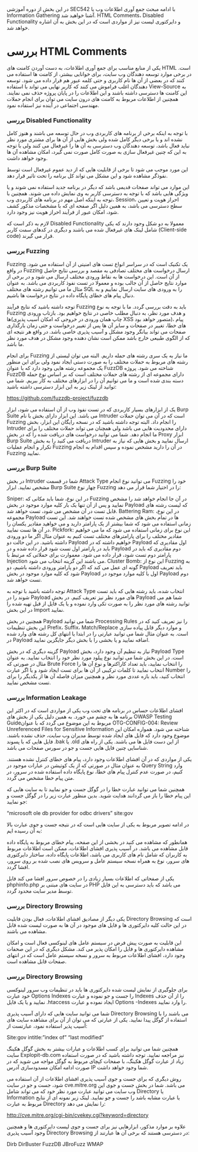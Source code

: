 در این بخش از دوره آموزشی SEC542 با ادامه مبحث جمع آوری اطلاعات وب یا Information Gathering آشنا خواهید شد. HTML Comments، Disabled Functionality و دایرکتوری لیست نیز از مواردی است که در این بخش به آن اشاره خواهد شد.

# بررسی HTML Comments

یکی از منابع مناسب برای جمع آوری اطلاعات، به دست آوردن کامنت های HTML است. در برخی موارد توسعه دهندگان وب سایت، برای خوانایی بیشتر، از کامنت ها استفاده می کنند که در بعضی از آن ها نام کاربری و حتی کلمه عبور هم قرار داده می شود. توسعه دهندگان اغلب فراموش می کنند که کاربر نهایی می تواند با استفاده View-Source به این کامنت ها دسترسی داشته باشند و این اطلاعات را در پایان پروژه حذف نمی نمایند. همچنین از اطلاعات مربوط به کامنت های درون سایت می توان برای انجام حملات مهندسی اجتماعی در آینده نیز استفاده نمود.
### بررسی Disabled Functionality

با توجه به اینکه برخی از برنامه های کاربردی وب در حال توسعه می باشند و هنوز کامل نشده اند و یا برخی دیگر کامل شده ولی بخش هایی از آن ها برای مشتری مورد نظر نباید فعال باشد، توسعه دهندگان وب دسترسی به آن ها را غیرفعال می کنند ولی با توجه به این که چنین غیرفعال سازی به صورت کامل صورت نمی گیرد، امکان مشاهده آن ها وجود خواهد داشت.

این مورد موجب می شود تا برخی از قابلیت هایی که از دید عموم غیرفعال است توسط نفوذگر مشاهده شود و این مشکل می تواند کل برنامه را تحت تاثیر قرار دهد.

این موارد می تواند صفحات قدیمی باشد که دیگر در برنامه جدید استفاده نمی شوند و یا ویژگی هایی باشد که با توجه به دسترسی کاربر به وی نمایش داده می شوند. همچنین با توجه به اینکه اصل مهم در برنامه های کاربردی وب، Session، احراز هویت و تعیین سطح دسترسی می باشد، به همین دلیل اگر صفحه ای که با مشخصات مذکور کشف شود، امکان عبور از فرآیند احراز هویت نیز وجود دارد.

لازم به ذکر است که Disabled Functionality معمولا به دو شکل وجود دارند که یکی شامل لینک های غیرفعال شده می باشند و دیگری در کدهای سمت کاربر (Client-side code) قرار می گیرند.
### بررسی Fuzzing

Fuzzing یک تکنیک است که در سراسر انواع تست های امنیتی از آن استفاده می شود. در واقع Fuzzing ارسال درخواست های مختلف تصادفی به مقصد و بررسی نتایج حاصل از آن است. این درخواست ها به نقاط ورودی مختلف ارسال می شود و در برخی از موارد نتایج حاصل از آن جالب بوده و معمولا در تست نفوذ کاربردی می باشد. به عنوان مثال ما می توانیم رشته های مختلف SQL را به ورودی های سایت ارسال نماییم و به دنبال پیام های خطای پایگاه داده در نتایج درخواست ها باشیم.

توجه داشته باشید که نتایج فرآیند Fuzzing باید به دقت بررسی گردد. ما با توجه به نوع Fuzzing و هدف مورد نظر، به دنبال مطلب خاصی در نتایج خواهیم بود. بازتاب ورودی ها(چاپ همان ورودی در خروجی که امکان آسیب پذیری XSS متصور خواهد بود)، پیام های خطا، تغییر در صفحات و سایز آن ها پس از تغییر درخواست و حتی زمان بارگذاری صفحات می تواند بیانگر وجود مشکل و آسیب پذیری خاصی باشد. در واقع هر نتیجه ای که از الگوی طبیعی خارج باشد ممکن است نشان دهنده وجود مشکل در هدف مورد نظر ما باشد.

برای انجام Fuzzing ما نیاز به یک سری رشته های حمله داریم. البته می توان لیستی از رشته های مربوط به حملات مختلف را به صورت دستی ایجاد نمود ولی برای این منظور یک مجموعه رشته هایی وجود دارد که با عنوان FuzzDB شناخته می شود. پروژه FuzzDB دارای مجموعه ای از رشته های حملات مختلف است که بر اساس نوع حمله دسته بندی شده است و ما می توانیم آن را در ابزارهای مختلف به کار ببریم. شما می توانید از لینک زیر به این ابزار دسترسی داشته باشید:

https://github.com/fuzzdb-project/fuzzdb

یک از ابزارهای بسیار کاربردی که در تست نفوذ وب از آن استفاده می شود، ابزار Burp Suite می باشد. این ابزار دارای بخش با نام Intruder است که در آن می توان حملات Fuzzing را انجام داد. البته توجه داشته باشید که در نسخه رایگان این ابزار، بخش Intruder دارای محدودیت هایی می باشد ولی همچنان می تواند حملات مختلف را برای ما انجام دهد. شما می توانید درخواست های دریافت شده را که در بخش Proxy ابزار Burp Suite دریافت می کنید را به بخش Intruder ارسال نمایید و بخش هایی که نیاز به تکرار و انجام عملیات Fuzzing در آن را دارید مشخص نموده و سپس اقدام به انجام Fuzzing نمایید.

### بررسی Burp Suite

در بخش Intruder شما در قسمت Attack Type می توانید نوع انجام Fuzzing خود را مشخص نمایید. ابزار Burp Suite چهار نوع Fuzzing را در اختیار شما قرار می دهد:

Sniper: در این نوع، شما باید مکانی که Fuzzing در آن جا انجام خواهد شد را مشخص نمایید و پس از آن تنها یک بار کلیه موارد موجود در بخش Payload که لیست رشته های قابل تست در آن مشخص می شود، تست خواهد شد.
Battering Ram: در این نوع، مجموعه Payload ها در تمام بخش های مشخص شده تست خواهند شد. این تست زمانی استفاده می شود که شما بیشتر از یک پارامتر دارید و می خواهید مقادیر یکسان را در آن ها تست نمایید.
Pickfork: این نوع برای زمانی استفاده می شود که ما می خواهیم مقادیر مختلف را برای پارامترهای مختلف تست کنیم به عنوان مثال اگر ما دو ورودی داشته باشید. در این حالت دو Payload خواهیم داشته که در Payload اول مقادیری که باید در پارامتر اول تست شود قرار داده شده و در Payload دوم مقادیری که باید در پارامتر دوم تست شود، قرار داده می شود. معموارت برای حملاتی که مرتبط با Injection می باشند این گزینه انتخاب می شود.
Cluster Bomb: این نوع از Fuzzing به گونه ای عمل می کند که اگر دو پارامتر ورودی داشته باشیم، دو Payload باید تعریف شود که کلیه موارد موجود در بخش Payload اول با کلیه موارد موجود در Payload دوم تست خواهد شد.

توجه داشته باشید با توجه به Attack Type انتخاب شده، باید رشته هایی که باید تست شوند را در Payload های مورد نظر نیز تعریف کنیم. در بخش Payload شما هم می توانید رشته های مورد نظر را به صورت تکی وارد نموده و یا یک فایل از قبل تهیه شده را در این بخش Import نمایید.

همچنین در بخش Payload شما می توانید Processing Rules را نیز تعریف کنید که در این بخش تنظیمات Prefix، Suffix، Match/Replace و موارد دیگر قابل پیاده سازی است. به عنوان مثال شما می توانید عبارتی را در ابتدا یا انتهای کل رشته های وارد شده در Payload اضافه نمایید و یا بخشی را با بخش دیگر جایگزین نمایید.

گزینه دیگری که در بخش Payload نیاز به تنظیم آن وجود دارد، بخش Payload Type است. در این بخش شما می توانید نوع پیلود مورد نظر خود را انتخاب نمایید. به عنوان مثال در صورتی که Brute Force را انتخاب نمایید، باید تعداد کاراکترها و نوع آن ها را انتخاب نمایید تا کلمات ترکیبی از آن ها برای تست ایجاد شود و یا اگر عبارت Number را انتخاب کنید، باید بازه عددی مورد نظر و همچنین میزان فاصله آن ها از یکدیگر را برای تست مشخص نمایید.

### بررسی Information Leakage

افشای اطلاعات حساس در برنامه های تحت وب یکی از مواردی است که در اکثر این برنامه ها به چشم می خورد. به همین دلیل یکی از بخش های OWASP Testing Guideمربوط به این موضوع می گردد که با عنوان OTG-CONFIG-004: Review Unreferenced Files for Sensitive Information شناخته می شود. همواره امکان این موضوع وجود دارد که فایل های ایجاد شده توسط مدیران وب سایت، حذف نشده باشند. فایل هایی که با پسوند .bak یا .old از این دست فایل ها می باشند. یکی از راه های شناسایی چنین فایل هایی جست و جو در سورس صفحات می باشد.

یکی از مواردی که در آن افشای اطلاعات وجود دارد، پیام های خطای کنترل نشده هستند. به عنوان مثال در صورتی که از یک کوتیشن در عبارات موجود در Query String وارد کنیم، در صورت عدم کنترل پیام های خطا، نوع پایگاه داده استفاده شده در سرور، در متن پیام خطا مشخص می گردد.

همچنین شما می توانید عبارت خطا را در گوگل جست و جو نمایید تا به سایت هایی که این پیام خطا را باز می گردانند هدایت شوید. بدین منظور عبارت زیر را در گوگل جست و جو نمایید:

“microsoft ole db provider for odbc drivers” site:gov

در ادامه تصویر مربوط به یکی از سایت هایی است که در نتیجه جست و جوی عبارت بالا به آن رسیده ایم:

همانطور که مشاهده می کنید در بخشی از این صفحه، پیام خطای مربوط به پایگاه داده قابل مشاهده می باشد.
در آسیب پذیری افشای اطلاعات، ممکن است اطلاعات مربوط به کاربران که شامل نام های کاربری می باشد، اطلاعات پایگاه داده، ساختار دایرکتوری های سرور، نوع به همراه نسخه سیستم عامل و سرویس های نصب شده بر روی سرور، افشا گردد.

یکی از صفحاتی که اطلاعات بسیار زیادی را در خصوص سرور افشا می کند فایل phphinfo.php در سایت های مبتنی بر PHP می باشد که باید دسترسی به این فایل توسط مدیر سایت محدود گردد.

### بررسی Directory Browsing

یکی دیگر از مصادیق افشای اطلاعات، فعال بودن قابلیت Directory Browsing است که در این حالت کلیه دایرکتوری ها و فایل های موجود در آن ها به صورت لیست شده قابل مشاهده می باشند.

این قابلیت به صورت پیش فرض در سیستم عامل های لینوکسی فعال است و امکان مشاهده دایرکتوری ها و فایل را امکان پذیر می کند. مشکل دیگری که در این صحفات وجود دارد، افشای اطلاعات مربوط به سرور و نسخه سیستم عامل است که در انتهای صفحات قابل مشاهده است.

### بررسی Directory Browsing

برای جلوگیری از نمایش لیست شده دایرکتوری ها باید در تنظیمات وب سرور لینوکسی خود عبارت Options Indexes را جست و جو نموده و عبارت Indexes را از آن حذف نمایید و یا یک فایل .htaccess ایجاد نموده و عبارت Options -Indexes را وارد نمایید.

شما می توانید سایت هایی که دارای آسیب پذیری Directory Browsing می باشند را با استفاده از گوگل پیدا نمایید. یکی از عبارتی که می توان از آن برای مشاهده سایت های آسیب پذیر استفاده نمود، عبارتست از:

Site:gov intitle:”index of” “last modified”

همچنین شما می توانید برای کسب اطلاعات و عبارات بیشتر به بخش گوگل هکینگ سایت Explopit-db.com نیز مراجعه نمایید.
توجه داشته باشید که در صورت استفاده زیاد از عبارت گوگل هکینگ، با صفحات کپچای مربوط به گوگل مواجه می شوید که در صورت ادامه امکان مسدودسازی آدرس IP شما وجود خواهد داشت.

روش دیگری که برای جست و جوی آسیب پذیری افشای اطلاعات از آن استفاده می شود، جست و جو در سایت cve.mitre.org می باشد. شما در بخش جست و جوی این وب سایت می توانید عبارت مورد نظر خود که می تواند شامل Directory یا Information یا عبارت مشابه باشد را جست و جو نمایید. لینک زیر نمونه ای از نتایج مربوط به عبارت Directory را نمایش می دهد:

http://cve.mitre.org/cgi-bin/cvekey.cgi?keyword=directory

علاوه بر موارد مذکور، ابزارهایی نیز برای جست و جوی لیست دایرکتوری ها و همچنین وجود آسیب پذیری Directory Browsing در دسترسی هستند که برخی آن ها عبارتند از:

Dirb
DirBuster
FuzzDB
JBroFuzz
WMAP
